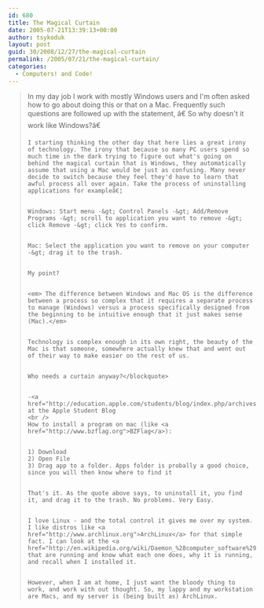 ```yaml
---
id: 680
title: The Magical Curtain
date: 2005-07-21T13:39:13+00:00
author: tsykoduk
layout: post
guid: 30/2008/12/27/the-magical-curtain
permalink: /2005/07/21/the-magical-curtain/
categories:
  - Computers! and Code!
---
```

<blockquote>In my day job I work with mostly Windows users and I'm often asked how to go about doing this or that on a Mac. Frequently such questions are followed up with the statement, â€ So why doesn't it work like Windows?â€

	I starting thinking the other day that here lies a great irony of technology. The irony that because so many PC users spend so much time in the dark trying to figure out what's going on behind the magical curtain that is Windows, they automatically assume that using a Mac would be just as confusing. Many never decide to switch because they feel they'd have to learn that awful process all over again. Take the process of uninstalling applications for exampleâ€¦


	Windows: Start menu -&gt; Control Panels -&gt; Add/Remove Programs -&gt; scroll to application you want to remove -&gt; click Remove -&gt; click Yes to confirm.


	Mac: Select the application you want to remove on your computer -&gt; drag it to the trash.


	My point?


	<em> The difference between Windows and Mac OS is the difference between a process so complex that it requires a separate process to manage (Windows) versus a process specifically designed from the beginning to be intuitive enough that it just makes sense (Mac).</em>


	Technology is complex enough in its own right, the beauty of the Mac is that someone, somewhere actually knew that and went out of their way to make easier on the rest of us.


	Who needs a curtain anyway?</blockquote>


	-<a href="http://education.apple.com/students/blog/index.php/archives/2005/04/05/">Clif</a> at the Apple Student Blog
	<br />
	How to install a program on mac (like <a href="http://www.bzflag.org">BZFlag</a>):


	1) Download
	2) Open File
	3) Drag app to a folder. Apps folder is probally a good choice, since you will then know where to find it


	That's it. As the quote above says, to uninstall it, you find it, and drag it to the trash. No problems. Very Easy.


	I love Linux - and the total control it gives me over my system. I like distros like <a href="http://www.archlinux.org">ArchLinux</a> for that simple fact. I can look at the <a href="http://en.wikipedia.org/wiki/Daemon_%28computer_software%29">daemons</a> that are running and know what each one does, why it is running, and recall when I installed it.


	However, when I am at home, I just want the bloody thing to work, and work with out thought. So, my lappy and my workstation are Macs, and my server is (being built as) ArchLinux.